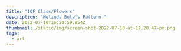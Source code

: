 ```yaml
---
title: "IQF Class/Flowers"
description: "Melinda Bula's Pattern "
date: 2022-07-10T16:20:59.854Z
thumbnail: /static/img/screen-shot-2022-07-10-at-12.20.47-pm.png
tags:
  - art
---
```

